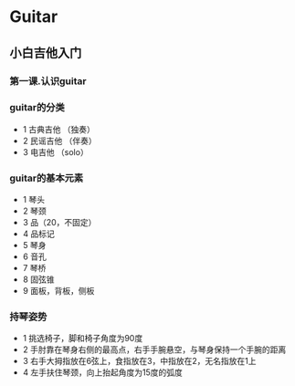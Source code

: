 # Guitar

 ## 小白吉他入门

 ### 第一课.认识guitar

### guitar的分类
  + 1 古典吉他 （独奏）
  + 2 民谣吉他 （伴奏）
  + 3 电吉他 （solo）
### guitar的基本元素
  +  1 琴头
  +  2 琴颈
  +  3 品（20，不固定）
  +  4 品标记
  +  5 琴身
  +  6 音孔
  +  7 琴桥
  +  8 固弦锥
  +  9 面板，背板，侧板
### 持琴姿势
  + 1 挑选椅子，脚和椅子角度为90度
  + 2 手肘靠在琴身右侧的最高点，右手手腕悬空，与琴身保持一个手腕的距离
  + 3 右手大拇指放在6弦上，食指放在3，中指放在2，无名指放在1上
  + 4 左手扶住琴颈，向上抬起角度为15度的弧度
  


